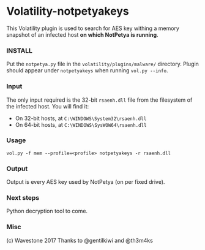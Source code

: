# Volatility-notpetyakeys
This Volatility plugin is used to search for AES key withing a memory snapshot of an infected host **on which NotPetya is running**.

### INSTALL
Put the `notpetya.py` file in the `volatility/plugins/malware/` directory.
Plugin should appear under `notpetyakeys` when running `vol.py --info`.

### Input
The only input required is the 32-bit `rsaenh.dll` file from the filesystem of the infected host.
You will find it:
* On 32-bit hosts, at `C:\WINDOWS\System32\rsaenh.dll`
* On 64-bit hosts, at `C:\WINDOWS\SysWOW64\rsaenh.dll`

### Usage
```
vol.py -f mem --profile=<profile> notpetyakeys -r rsaenh.dll
```


### Output
Output is every AES key used by NotPetya (on per fixed drive).


### Next steps
Python decryption tool to come.


### Misc
(c) Wavestone 2017
Thanks to @gentilkiwi and @th3m4ks